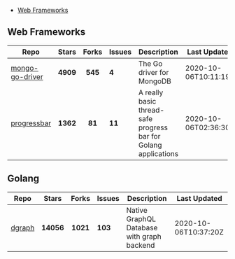 
- [Web Frameworks](#web-frameworks)

## Web Frameworks

| Repo | Stars  | Forks  | Issues | Description | Last Updated |
| ---- | :----: | :----: | ------ | ----------- | ------------ |
| [mongo-go-driver](https://github.com/mongodb/mongo-go-driver) | **4909** | **545** | **4** | The Go driver for MongoDB | 2020-10-06T10:11:19Z |
| [progressbar](https://github.com/schollz/progressbar) | **1362** | **81** | **11** | A really basic thread-safe progress bar for Golang applications | 2020-10-06T02:36:30Z |

## Golang

| Repo | Stars  | Forks  | Issues | Description | Last Updated |
| ---- | :----: | :----: | ------ | ----------- | ------------ |
| [dgraph](https://github.com/dgraph-io/dgraph) | **14056** | **1021** | **103** | Native GraphQL Database with graph backend | 2020-10-06T10:37:20Z |
